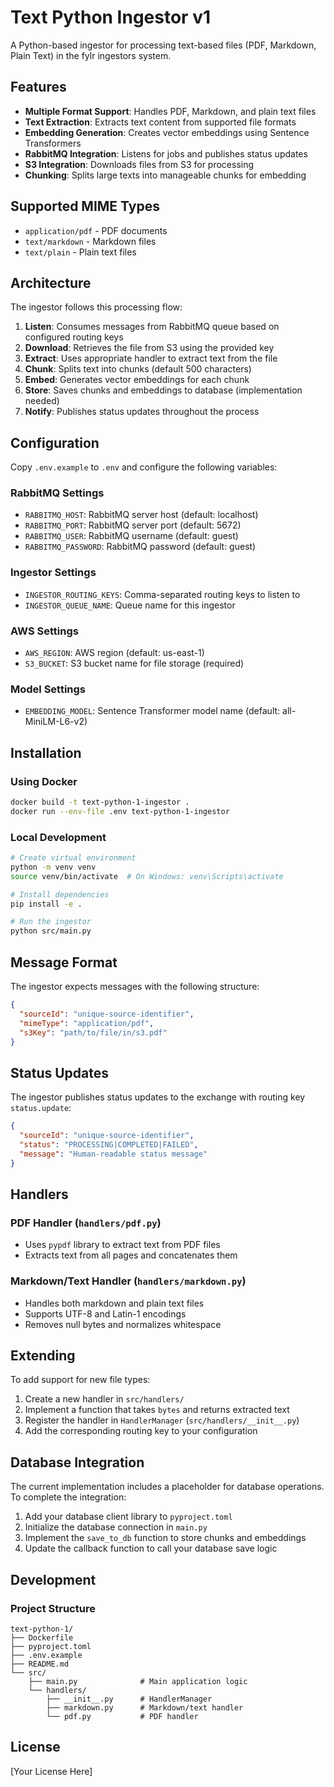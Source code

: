 # Text Python Ingestor v1

A Python-based ingestor for processing text-based files (PDF, Markdown, Plain Text) in the fylr ingestors system.

## Features

- **Multiple Format Support**: Handles PDF, Markdown, and plain text files
- **Text Extraction**: Extracts text content from supported file formats
- **Embedding Generation**: Creates vector embeddings using Sentence Transformers
- **RabbitMQ Integration**: Listens for jobs and publishes status updates
- **S3 Integration**: Downloads files from S3 for processing
- **Chunking**: Splits large texts into manageable chunks for embedding

## Supported MIME Types

- `application/pdf` - PDF documents
- `text/markdown` - Markdown files
- `text/plain` - Plain text files

## Architecture

The ingestor follows this processing flow:

1. **Listen**: Consumes messages from RabbitMQ queue based on configured routing keys
2. **Download**: Retrieves the file from S3 using the provided key
3. **Extract**: Uses appropriate handler to extract text from the file
4. **Chunk**: Splits text into chunks (default 500 characters)
5. **Embed**: Generates vector embeddings for each chunk
6. **Store**: Saves chunks and embeddings to database (implementation needed)
7. **Notify**: Publishes status updates throughout the process

## Configuration

Copy `.env.example` to `.env` and configure the following variables:

### RabbitMQ Settings
- `RABBITMQ_HOST`: RabbitMQ server host (default: localhost)
- `RABBITMQ_PORT`: RabbitMQ server port (default: 5672)
- `RABBITMQ_USER`: RabbitMQ username (default: guest)
- `RABBITMQ_PASSWORD`: RabbitMQ password (default: guest)

### Ingestor Settings
- `INGESTOR_ROUTING_KEYS`: Comma-separated routing keys to listen to
- `INGESTOR_QUEUE_NAME`: Queue name for this ingestor

### AWS Settings
- `AWS_REGION`: AWS region (default: us-east-1)
- `S3_BUCKET`: S3 bucket name for file storage (required)

### Model Settings
- `EMBEDDING_MODEL`: Sentence Transformer model name (default: all-MiniLM-L6-v2)

## Installation

### Using Docker

```bash
docker build -t text-python-1-ingestor .
docker run --env-file .env text-python-1-ingestor
```

### Local Development

```bash
# Create virtual environment
python -m venv venv
source venv/bin/activate  # On Windows: venv\Scripts\activate

# Install dependencies
pip install -e .

# Run the ingestor
python src/main.py
```

## Message Format

The ingestor expects messages with the following structure:

```json
{
  "sourceId": "unique-source-identifier",
  "mimeType": "application/pdf",
  "s3Key": "path/to/file/in/s3.pdf"
}
```

## Status Updates

The ingestor publishes status updates to the exchange with routing key `status.update`:

```json
{
  "sourceId": "unique-source-identifier",
  "status": "PROCESSING|COMPLETED|FAILED",
  "message": "Human-readable status message"
}
```

## Handlers

### PDF Handler (`handlers/pdf.py`)
- Uses `pypdf` library to extract text from PDF files
- Extracts text from all pages and concatenates them

### Markdown/Text Handler (`handlers/markdown.py`)
- Handles both markdown and plain text files
- Supports UTF-8 and Latin-1 encodings
- Removes null bytes and normalizes whitespace

## Extending

To add support for new file types:

1. Create a new handler in `src/handlers/`
2. Implement a function that takes `bytes` and returns extracted text
3. Register the handler in `HandlerManager` (`src/handlers/__init__.py`)
4. Add the corresponding routing key to your configuration

## Database Integration

The current implementation includes a placeholder for database operations. To complete the integration:

1. Add your database client library to `pyproject.toml`
2. Initialize the database connection in `main.py`
3. Implement the `save_to_db` function to store chunks and embeddings
4. Update the callback function to call your database save logic

## Development

### Project Structure

```
text-python-1/
├── Dockerfile
├── pyproject.toml
├── .env.example
├── README.md
└── src/
    ├── main.py              # Main application logic
    └── handlers/
        ├── __init__.py      # HandlerManager
        ├── markdown.py      # Markdown/text handler
        └── pdf.py           # PDF handler
```

## License

[Your License Here]
